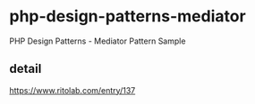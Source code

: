 # php-design-patterns-mediator
PHP Design Patterns - Mediator Pattern Sample

## detail
https://www.ritolab.com/entry/137
